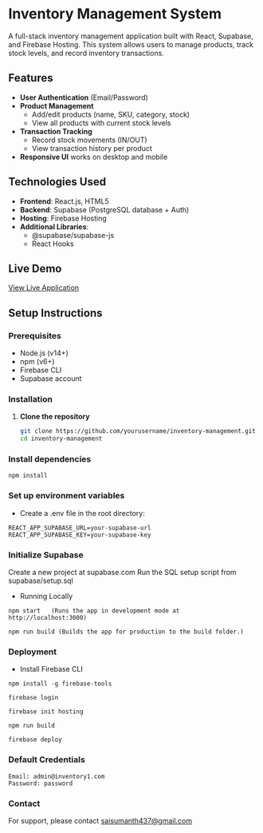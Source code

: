 # Inventory Management System

A full-stack inventory management application built with React, Supabase, and Firebase Hosting. This system allows users to manage products, track stock levels, and record inventory transactions.

## Features

- **User Authentication** (Email/Password)
- **Product Management**
  - Add/edit products (name, SKU, category, stock)
  - View all products with current stock levels
- **Transaction Tracking**
  - Record stock movements (IN/OUT)
  - View transaction history per product
- **Responsive UI** works on desktop and mobile

## Technologies Used

- **Frontend**: React.js, HTML5
- **Backend**: Supabase (PostgreSQL database + Auth)
- **Hosting**: Firebase Hosting
- **Additional Libraries**: 
  - @supabase/supabase-js
  - React Hooks

## Live Demo

[View Live Application](https://iitpkd-novare-s32-aaf58.web.app)

## Setup Instructions

### Prerequisites
- Node.js (v14+)
- npm (v6+)
- Firebase CLI
- Supabase account

### Installation

1. **Clone the repository**
   ```bash
   git clone https://github.com/yourusername/inventory-management.git
   cd inventory-management 


### Install dependencies
```
npm install
```
### Set up environment variables

- Create a .env file in the root directory:
```
REACT_APP_SUPABASE_URL=your-supabase-url
REACT_APP_SUPABASE_KEY=your-supabase-key
```
### Initialize Supabase

Create a new project at supabase.com
Run the SQL setup script from supabase/setup.sql

- Running Locally
```
npm start   (Runs the app in development mode at http://localhost:3000)

npm run build (Builds the app for production to the build folder.)
```
### Deployment

- Install Firebase CLI
```
npm install -g firebase-tools

firebase login

firebase init hosting

npm run build

firebase deploy
```
### Default Credentials
```
Email: admin@inventory1.com
Password: password
```
### Contact

For support, please contact saisumanth437@gmail.com

